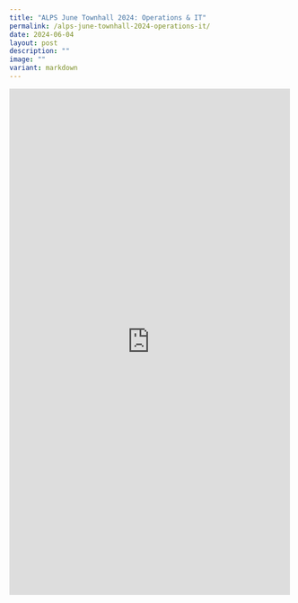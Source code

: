 ```yaml
---
title: "ALPS June Townhall 2024: Operations & IT"
permalink: /alps-june-townhall-2024-operations-it/
date: 2024-06-04
layout: post
description: ""
image: ""
variant: markdown
---
```

<iframe allow="autoplay; clipboard-write; encrypted-media; picture-in-picture; web-share" allowfullscreen="true" frameborder="0" scrolling="no" style="border:none;overflow:hidden" height="900" width="500" src="https://www.facebook.com/plugins/post.php?href=https%3A%2F%2Fwww.facebook.com%2Falpshealthcaresupplychain%2Fposts%2Fpfbid0RyBN5U3y4ccYDR56x7TjhgknW9RDg2Ws3YfRtc2oMFvgTRg8xNJ9zMh6CG2a9zuWl&amp;show_text=true&amp;width=500"></iframe>